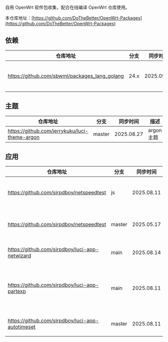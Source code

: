 
自用 OpenWrt 软件包收集，配合在线编译 OpenWrt 仓库使用。

本仓库地址：[https://github.com/DoTheBetter/OpenWrt-Packages](https://github.com/DoTheBetter/OpenWrt-Packages)


## 依赖
| 仓库地址 | 分支 | 同步时间 | 描述 |
| -------- | ---- | -------- | -------- |
| https://github.com/sbwml/packages_lang_golang | 24.x | 2025.09.04 | geodata、xray 等依赖高版本 go |

## 主题
| 仓库地址 | 分支 | 同步时间 | 描述 |
| -------- | ---- | -------- | -------- |
| https://github.com/jerrykuku/luci-theme-argon | master | 2025.08.27 | argon 主题 |

## 应用
| 仓库地址 | 分支 | 同步时间 | 描述 |
| -------- | ---- | -------- | -------- |
| https://github.com/sirpdboy/netspeedtest | js | 2025.08.11 | 网络速度诊断测试 |
| https://github.com/sirpdboy/netspeedtest | master | 2025.05.17 | 网络速度诊断测试 |
| https://github.com/sirpdboy/luci-app-netwizard | main | 2025.08.14 | 网络设置向导 |
| https://github.com/sirpdboy/luci-app-partexp | main | 2025.08.11 | 分区格式化、扩容、挂载 |
| https://github.com/sirpdboy/luci-app-autotimeset | master | 2025.08.11 | 定时任务设置 |
